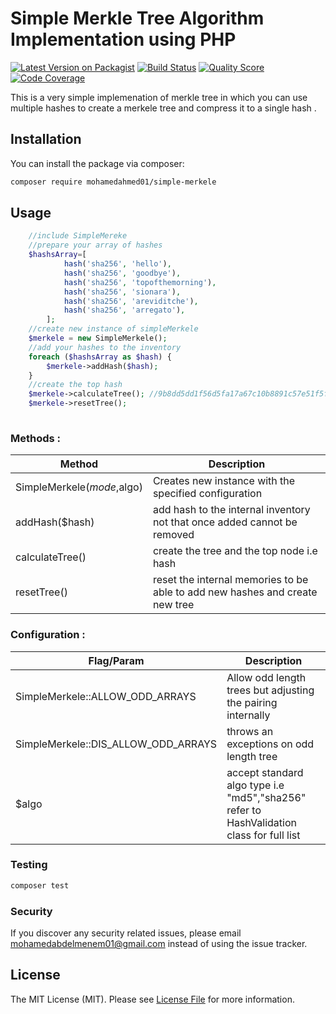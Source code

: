 # Simple Merkle Tree Algorithm Implementation using PHP

[![Latest Version on Packagist](https://img.shields.io/packagist/v/mohamedahmed01/simple-merkele.svg?style=flat-square)](https://packagist.org/packages/mohamedahmed01/simple-merkele#v1.0.0beta1)
[![Build Status](https://travis-ci.com/mohamedahmed01/simple-merkele.svg?branch=main)](https://travis-ci.com/mohamedahmed01/simple-merkele)
[![Quality Score](https://img.shields.io/scrutinizer/g/mohamedahmed01/simple-merkele.svg?style=flat-square)](https://scrutinizer-ci.com/g/mohamedahmed01/simple-merkele)
[![Code Coverage](https://scrutinizer-ci.com/g/mohamedahmed01/simple-merkele/badges/coverage.png?b=main)](https://scrutinizer-ci.com/g/mohamedahmed01/simple-merkele/?branch=main)

This is a very simple implemenation of merkle tree in which you can use multiple hashes
to create a merkele tree and compress it to a single hash .

## Installation

You can install the package via composer:

```bash
composer require mohamedahmed01/simple-merkele
```

## Usage

``` php
    //include SimpleMereke
    //prepare your array of hashes
    $hashsArray=[
            hash('sha256', 'hello'),
            hash('sha256', 'goodbye'),
            hash('sha256', 'topofthemorning'),
            hash('sha256', 'sionara'),
            hash('sha256', 'areviditche'),
            hash('sha256', 'arregato'),
        ];
    //create new instance of simpleMerkele
    $merkele = new SimpleMerkele();
    //add your hashes to the inventory
    foreach ($hashsArray as $hash) {
        $merkele->addHash($hash);
    }
    //create the top hash
    $merkele->calculateTree(); //9b8dd5dd1f56d5fa17a67c10b8891c57e51f5fd36fe3a2d7e290d605840332d8
    $merkele->resetTree();
        
```

### Methods :

| Method | Description |
| --- | --- |
| SimpleMerkele($mode,$algo) | Creates new instance with the specified configuration |
| addHash($hash) | add hash to the internal inventory not that once added cannot be removed |
| calculateTree() | create the tree and the top node i.e hash |
| resetTree() | reset the internal memories to be able to add new hashes and create new tree |

### Configuration :

| Flag/Param | Description |
| --- | --- |
| SimpleMerkele::ALLOW_ODD_ARRAYS | Allow odd length trees but adjusting the pairing internally |
| SimpleMerkele::DIS_ALLOW_ODD_ARRAYS | throws an exceptions on odd length tree |
| $algo | accept standard algo type i.e "md5","sha256" refer to HashValidation class for full list |

### Testing

``` bash
composer test
```

### Security

If you discover any security related issues, please email mohamedabdelmenem01@gmail.com instead of using the issue tracker.


## License

The MIT License (MIT). Please see [License File](LICENSE.md) for more information.

